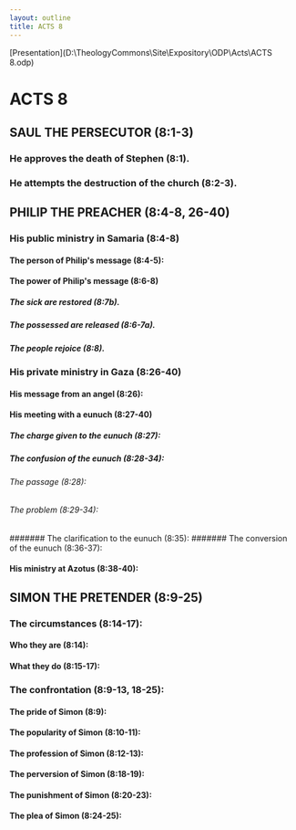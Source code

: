 ```yaml
---
layout: outline
title: ACTS 8
---
```

[Presentation](D:\TheologyCommons\Site\Expository\ODP\Acts\ACTS 8.odp)
# ACTS 8 
## SAUL THE PERSECUTOR (8:1-3) 
###  He approves the death of Stephen (8:1). 
###  He attempts the destruction of the church (8:2-3). 
## PHILIP THE PREACHER (8:4-8, 26-40) 
###  His public ministry in Samaria (8:4-8) 
####  The person of Philip\'s message (8:4-5): 
####  The power of Philip\'s message (8:6-8) 
#####  The sick are restored (8:7b). 
#####  The possessed are released (8:6-7a). 
#####  The people rejoice (8:8). 
###  His private ministry in Gaza (8:26-40) 
####  His message from an angel (8:26): 
####  His meeting with a eunuch (8:27-40) 
#####  The charge given to the eunuch (8:27): 
#####  The confusion of the eunuch (8:28-34): 
######  The passage (8:28): 
######  The problem (8:29-34): 
#######  The clarification to the eunuch (8:35): 
#######  The conversion of the eunuch (8:36-37): 
####  His ministry at Azotus (8:38-40): 
## SIMON THE PRETENDER (8:9-25) 
###  The circumstances (8:14-17): 
####  Who they are (8:14): 
####  What they do (8:15-17): 
###  The confrontation (8:9-13, 18-25): 
####  The pride of Simon (8:9): 
####  The popularity of Simon (8:10-11): 
####  The profession of Simon (8:12-13): 
####  The perversion of Simon (8:18-19): 
####  The punishment of Simon (8:20-23): 
####  The plea of Simon (8:24-25): 
